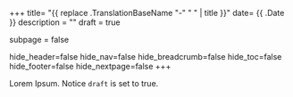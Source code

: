 +++
title= "{{ replace .TranslationBaseName "-" " " | title }}"
date= {{ .Date }}
description = ""
draft = true

subpage = false

hide_header=false
hide_nav=false
hide_breadcrumb=false
hide_toc=false
hide_footer=false
hide_nextpage=false
+++

Lorem Ipsum.
Notice `draft` is set to true.
